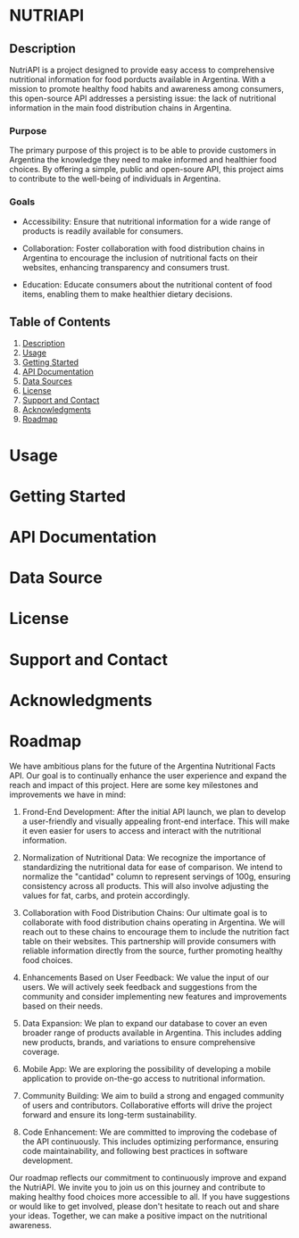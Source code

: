 # NUTRIAPI

## Description

NutriAPI is a project designed to provide easy access to comprehensive nutritional information for food porducts available in Argentina. With a mission to promote healthy food habits and awareness among consumers, this open-source API addresses a persisting issue: the lack of nutritional information in the main food distribution chains in Argentina.

### Purpose 

The primary purpose of this project is to be able to provide customers in Argentina the knowledge they need to make informed and healthier food choices. By offering a simple, public and open-soure API, this project aims to contribute to the well-being of individuals in Argentina.

### Goals

- Accessibility: Ensure that nutritional information for a wide range of products is readily available for consumers.

- Collaboration: Foster collaboration with food distribution chains in Argentina to encourage the inclusion of nutritional facts on their websites, enhancing transparency and consumers trust.

- Education: Educate consumers about the nutritional content of food items, enabling them to make healthier dietary decisions.

## Table of Contents

1. [Description](#description)
2. [Usage](#usage)
3. [Getting Started](#getting-started)
4. [API Documentation](#api-documentation)
5. [Data Sources](#data-sources)
6. [License](#license)
7. [Support and Contact](#support-and-contact)
8. [Acknowledgments](#acknowledgments)
9. [Roadmap](#roadmap)

# Usage



# Getting Started

# API Documentation

# Data Source

# License

# Support and Contact

# Acknowledgments

# Roadmap

We have ambitious plans for the future of the Argentina Nutritional Facts API. Our goal is to continually enhance the user experience and expand the reach and impact of this project. Here are some key milestones and improvements we have in mind:

1. Frond-End Development: After the initial API launch, we plan to develop a user-friendly and visually appealing front-end interface. This will make it even easier for users to access and interact with the nutritional information.

2. Normalization of Nutritional Data: We recognize the importance of standardizing the nutritional data for ease of comparison. We intend to normalize the "cantidad" column to represent servings of 100g, ensuring consistency across all products. This will also involve adjusting the values for fat, carbs, and protein accordingly.

3. Collaboration with Food Distribution Chains: Our ultimate goal is to collaborate with food distribution chains operating in Argentina. We will reach out to these chains to encourage them to include the nutrition fact table on their websites. This partnership will provide consumers with reliable information directly from the source, further promoting healthy food choices.

4. Enhancements Based on User Feedback: We value the input of our users. We will actively seek feedback and suggestions from the community and consider implementing new features and improvements based on their needs.

5. Data Expansion: We plan to expand our database to cover an even broader range of products available in Argentina. This includes adding new products, brands, and variations to ensure comprehensive coverage.

6. Mobile App: We are exploring the possibility of developing a mobile application to provide on-the-go access to nutritional information.

7. Community Building: We aim to build a strong and engaged community of users and contributors. Collaborative efforts will drive the project forward and ensure its long-term sustainability.

8. Code Enhancement: We are committed to improving the codebase of the API continuously. This includes optimizing performance, ensuring code maintainability, and following best practices in software development.

Our roadmap reflects our commitment to continuously improve and expand the NutriAPI. We invite you to join us on this journey and contribute to making healthy food choices more accessible to all. If you have suggestions or would like to get involved, please don't hesitate to reach out and share your ideas. Together, we can make a positive impact on the nutritional awareness.
